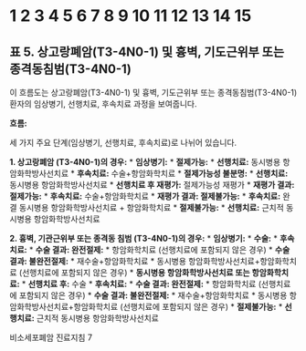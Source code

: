 # 1 2 3 4 5 6 7 8 9 10 11 12 13 14 15

## 표 5. 상고랑폐암(T3-4N0-1) 및 흉벽, 기도근위부 또는 종격동침범(T3-4N0-1)

이 흐름도는 상고랑폐암(T3-4N0-1) 및 흉벽, 기도근위부 또는 종격동침범(T3-4N0-1) 환자의 임상병기, 선행치료, 후속치료 과정을 보여줍니다.

**흐름:**

세 가지 주요 단계(임상병기, 선행치료, 후속치료)로 나뉘어 있습니다.

**1. 상고랑폐암 (T3-4N0-1)의 경우:**
    *   **임상병기:**
        *   **절제가능:**
            *   **선행치료:** 동시병용 항암화학방사선치료
            *   **후속치료:** 수술+항암화학치료
        *   **절제가능성 불분명:**
            *   **선행치료:** 동시병용 항암화학방사선치료
            *   **선행치료 후 재평가:** 절제가능성 재평가
                *   **재평가 결과: 절제가능:**
                    *   **후속치료:** 수술+항암화학치료
                *   **재평가 결과: 절제불가능:**
                    *   **후속치료:** 완결 동시병용 항암화학방사선치료 + 항암화학치료
        *   **절제불가능:**
            *   **선행치료:** 근치적 동시병용 항암화학방사선치료

**2. 흉벽, 기관근위부 또는 종격동 침범 (T3-4N0-1)의 경우:**
    *   **임상병기:**
        *   **수술:**
            *   **후속치료:**
                *   **수술 결과: 완전절제:**
                    *   항암화학치료 (선행치료에 포함되지 않은 경우)
                *   **수술 결과: 불완전절제:**
                    *   재수술+항암화학치료
                    *   동시병용 항암화학방사선치료+항암화학치료 (선행치료에 포함되지 않은 경우)
        *   **동시병용 항암화학방사선치료 또는 항암화학치료:**
            *   **선행치료 후:** 수술
            *   **후속치료:**
                *   **수술 결과: 완전절제:**
                    *   항암화학치료 (선행치료에 포함되지 않은 경우)
                *   **수술 결과: 불완전절제:**
                    *   재수술+항암화학치료
                    *   동시병용 항암화학방사선치료+항암화학치료 (선행치료에 포함되지 않은 경우)
        *   **절제불가능:**
            *   **선행치료:** 근치적 동시병용 항암화학방사선치료

비소세포폐암 진료지침
<PAGE>7